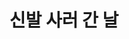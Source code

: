 ---
title:  "신발 사러 간 날"
excerpt: "오늘은 백화점에 신발을 사러 갔다"
header:
  teaser: /assets/images/shoes-teaser.jpg

categories:
  - 일상
tags:
  - 신발
last_modified_at: 2019-04-17T08:06:00-05:00
---